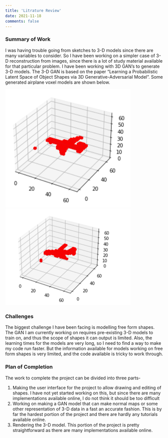 ```yaml
---
title: 'Litrature Review'
date: 2021-11-18
comments: false
---
```

### Summary of Work

I was having trouble going from sketches to 3-D models since there are many variables to consider. So I have been working on a simpler case of 3-D reconstruction from images, since there is a lot of study material available for that particular problem. I have been working with 3D GAN’s to generate 3-D models. The 3-D GAN is based on the paper “Learning a Probabilistic Latent Space of Object Shapes via 3D Generative-Adversarial Model”. Some generated airplane voxel models are shown below.



<img src="https://github.com/stingyemperor/artisan-static/blob/master/source/_posts/images/air.png" alt="drawing" width="400"/>


<img src="https://github.com/stingyemperor/artisan-static/blob/master/source/_posts/images/air2.png" alt="drawing" width="400"/>



### Challenges

The biggest challenge I have been facing is modelling free form shapes. The GAN I am currently working on requires pre-existing 3-D models to train on, and thus the scope of shapes it can output is limited. Also, the learning times for the models are very long, so I need to find a way to make my code run faster. But the information available for models working on free form shapes is very limited, and the code available is tricky to work through.


### Plan of Completion

The work to complete the project can be divided into three parts-



1. Making the user interface for the project to allow drawing and editing of shapes. I have not yet started working on this, but since there are many implementations available online, I do not think it should be too difficult
2. Working on making a GAN model that can make normal maps or some other representation of 3-D data in a fast an accurate fashion. This is by far the hardest portion of the project and there are hardly  any tutorials available online.
3. Rendering the 3-D model. This portion of the project is pretty straightforward as there are many implementations available online. 
